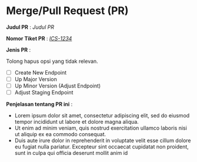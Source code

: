 # Merge/Pull Request (PR)

**Judul PR** : *Judul PR*

**Nomor Tiket PR** : *[ICS-1234](https://idnmedia.atlassian.net/browse/ICS-1234)*

**Jenis PR** :

Tolong hapus opsi yang tidak relevan.

- [ ] Create New Endpoint
- [ ] Up Major Version
- [ ] Up Minor Version (Adjust Endpoint)
- [ ] Adjust Staging Endpoint

**Penjelasan tentang PR ini** : 
- Lorem ipsum dolor sit amet, consectetur adipiscing elit, sed do eiusmod tempor incididunt ut labore et dolore magna aliqua.
- Ut enim ad minim veniam, quis nostrud exercitation ullamco laboris nisi ut aliquip ex ea commodo consequat.
- Duis aute irure dolor in reprehenderit in voluptate velit esse cillum dolore eu fugiat nulla pariatur. Excepteur sint occaecat cupidatat non proident, sunt in culpa qui officia deserunt mollit anim id
